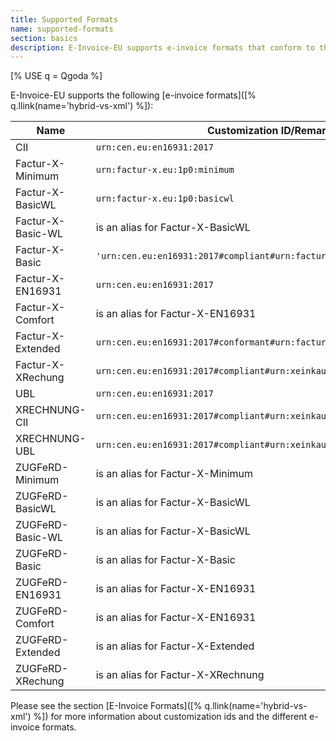 ```yaml
---
title: Supported Formats
name: supported-formats
section: basics
description: E-Invoice-EU supports e-invoice formats that conform to the European Standard EN16931.
---
```


<!--qgoda-no-xgettext-->

[% USE q = Qgoda %]

<!--/qgoda-no-xgettext-->

E-Invoice-EU supports the following [e-invoice
formats]([% q.llink(name='hybrid-vs-xml') %]):

| Name              | Customization ID/Remarks                                                |
| ----------------- | ----------------------------------------------------------------------- |
| CII               | `urn:cen.eu:en16931:2017`                                               |
| Factur-X-Minimum  | `urn:factur-x.eu:1p0:minimum`                                           |
| Factur-X-BasicWL  | `urn:factur-x.eu:1p0:basicwl`                                           |
| Factur-X-Basic-WL | is an alias for Factur-X-BasicWL                                        |
| Factur-X-Basic    | `'urn:cen.eu:en16931:2017#compliant#urn:factur-x.eu:1p0:basic'`         |
| Factur-X-EN16931  | `urn:cen.eu:en16931:2017`                                               |
| Factur-X-Comfort  | is an alias for Factur-X-EN16931                                        |
| Factur-X-Extended | `urn:cen.eu:en16931:2017#conformant#urn:factur-x.eu:1p0:extended`       |
| Factur-X-XRechung | `urn:cen.eu:en16931:2017#compliant#urn:xeinkauf.de:kosit:xrechnung_3.0` |
| UBL               | `urn:cen.eu:en16931:2017`                                               |
| XRECHNUNG-CII     | `urn:cen.eu:en16931:2017#compliant#urn:xeinkauf.de:kosit:xrechnung_3.0` |
| XRECHNUNG-UBL     | `urn:cen.eu:en16931:2017#compliant#urn:xeinkauf.de:kosit:xrechnung_3.0` |
| ZUGFeRD-Minimum   | is an alias for Factur-X-Minimum                                        |
| ZUGFeRD-BasicWL   | is an alias for Factur-X-BasicWL                                        |
| ZUGFeRD-Basic-WL  | is an alias for Factur-X-BasicWL                                        |
| ZUGFeRD-Basic     | is an alias for Factur-X-Basic                                          |
| ZUGFeRD-EN16931   | is an alias for Factur-X-EN16931                                        |
| ZUGFeRD-Comfort   | is an alias for Factur-X-EN16931                                        |
| ZUGFeRD-Extended  | is an alias for Factur-X-Extended                                       |
| ZUGFeRD-XRechung  | is an alias for Factur-X-XRechnung                                      |

Please see the section [E-Invoice
Formats]([% q.llink(name='hybrid-vs-xml') %]) for more information about
customization ids and the different e-invoice formats.
